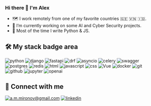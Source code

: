 ### Hi there 👋 I'm Alex

- 🗺️ I work remotely from one of my favorite countries 🇬🇪 🇻🇳 🇮🇩.
- 🔭 I’m currently working on some AI and Cyber Security projects.
- 🐍 Most of the time I write Python & JS.

## 🛠 My stack badge area

![python](https://img.shields.io/badge/python%20-%2314354C.svg?&style=for-the-badge&logo=python&logoColor=white) ![django](https://img.shields.io/badge/django%20-%23092E20.svg?&style=for-the-badge&logo=django&logoColor=white) ![fastapi](https://img.shields.io/badge/fastapi%20-%2313988a.svg?&style=for-the-badge&logo=fastapi&logoColor=white) ![drf](https://img.shields.io/badge/drf-%23A30000.svg?&style=for-the-badge&logo=openapiinitiative&logoColor=white) ![asyncio](https://img.shields.io/badge/asyncio-%2300BAFF.svg?&style=for-the-badge&logo=python&logoColor=white) ![celery](https://img.shields.io/badge/celery-%239DCE5C.svg?&style=for-the-badge&logo=celery&logoColor=white) ![swagger](https://img.shields.io/badge/swagger-%2385EA2D.svg?&style=for-the-badge&logo=swagger&logoColor=black) ![postgres](https://img.shields.io/badge/postgres-%23316192.svg?&style=for-the-badge&logo=postgresql&logoColor=white) ![redis](https://img.shields.io/badge/redis%20-%23CC0000.svg?&style=for-the-badge&logo=redis&logoColor=white) ![html](https://img.shields.io/badge/html%20-%23E34F26.svg?&style=for-the-badge&logo=html5&logoColor=white) ![javascript](https://img.shields.io/badge/javascript%20-%23323330.svg?&style=for-the-badge&logo=javascript&logoColor=%23F7DF1E) ![css](https://img.shields.io/badge/css%20-%231572B6.svg?&style=for-the-badge&logo=css3&logoColor=white) ![Vue](https://img.shields.io/badge/vue-%2320232a.svg?style=for-the-badge&logo=vuedotjs&logoColor=%2361DAFB) ![docker](https://img.shields.io/badge/docker-%232496ED.svg?&style=for-the-badge&logo=docker&logoColor=white) ![git](https://img.shields.io/badge/git%20-%23F05033.svg?&style=for-the-badge&logo=git&logoColor=white) ![github](https://img.shields.io/badge/github-%232671E5.svg?&style=for-the-badge&logo=github&logoColor=white) ![jupyter](https://img.shields.io/badge/Jupyter%20-%23F37626.svg?&style=for-the-badge&logo=Jupyter&logoColor=white) ![openai](https://img.shields.io/badge/openai-%237EBC6F.svg?&style=for-the-badge&logo=OpenAI&logoColor=white) 

## 🤝 Connect with me

[![a.m.mironov@gmail.com](https://img.shields.io/badge/a.m.mironov@gmail.com%20-%23E62B1E.svg?&style=for-the-badge&logo=mail.ru&logoColor=white)](mailto:a.m.mironov@gmail.com) [![linkedin](https://img.shields.io/badge/linkedin%20-%230077B5.svg?&style=for-the-badge&logo=linkedin&logoColor=white)](https://www.linkedin.com/in/aleksandr-mironov-4aab258a/)
